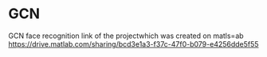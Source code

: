 # GCN
GCN face recognition
link of the projectwhich was created on matls=ab
https://drive.matlab.com/sharing/bcd3e1a3-f37c-47f0-b079-e4256dde5f55
